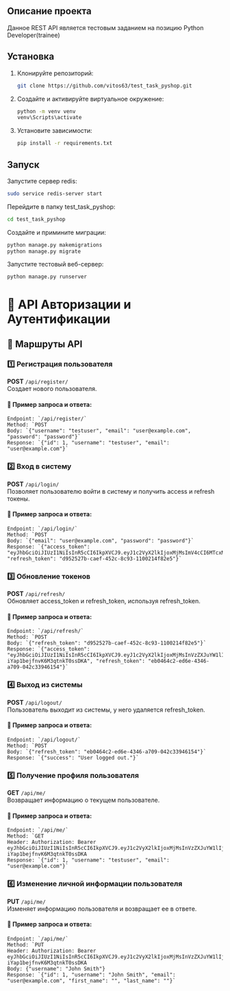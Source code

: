 ## Описание проекта

Данное REST API является тестовым заданием на позицию Python Developer(trainee) 

## Установка


1. Клонируйте репозиторий:

    ```bash
    git clone https://github.com/vitos63/test_task_pyshop.git
    ```

2. Создайте и активируйте виртуальное окружение:

    ```bash
    python -m venv venv
    venv\Scripts\activate 
    ```

3. Установите зависимости:

    ```bash
    pip install -r requirements.txt
    ```

## Запуск

Запустите сервер redis:

```bash
sudo service redis-server start
```

Перейдите в папку test_task_pyshop:

```bash
cd test_task_pyshop
```

Создайте и примините миграции:

```bash
python manage.py makemigrations
python manage.py migrate
```

Запустите тестовый веб-сервер:

```bash
python manage.py runserver
```

# 📌 API Авторизации и Аутентификации

## 📂 Маршруты API

### 1️⃣ Регистрация пользователя  
**POST** `/api/register/`  
Создает нового пользователя.

#### 🔹 Пример запроса и ответа:
```
Endpoint: `/api/register/`
Method: `POST
Body: `{"username": "testuser", "email": "user@example.com", "password": "password"}`
Response: `{"id": 1, "username": "testuser", "email": "user@example.com"}`
```

### 2️⃣ Вход в систему  
**POST** `/api/login/`  
Позволяет пользователю войти в систему и получить access и refresh токены.  

#### 🔹 Пример запроса и ответа:
```
Endpoint: `/api/login/`
Method: `POST
Body: `{"email": "user@example.com", "password": "password"}`
Response: `{"access_token": "eyJhbGciOiJIUzI1NiIsInR5cCI6IkpXVCJ9.eyJ1c2VyX2lkIjoxMjMsImV4cCI6MTcxMjE0NTk0NiwiaWF0IjoxNzEyMTQ1OTE2fQ.KX6LM66tC3p3bUCdkWRQkPvariP8tzUfWd8Z13akCPY", "refresh_token": "d952527b-caef-452c-8c93-1100214f82e5"}`
```

### 3️⃣ Обновление токенов  
**POST** `/api/refresh/`  
Обновляет access_token и refresh_token, используя refresh_token.

#### 🔹 Пример запроса и ответа:
```
Endpoint: `/api/refresh/`
Method: `POST
Body: `{"refresh_token": "d952527b-caef-452c-8c93-1100214f82e5"}`
Response: `{"access_token": "eyJhbGciOiJIUzI1NiIsInR5cCI6IkpXVCJ9.eyJ1c2VyX2lkIjoxMjMsInVzZXJuYW1lIjoiZXhhbXBsZVVzZXIiLCJleHAiOjE3MTIxNDYxNDd9.zKobBlRuOiJSxCmi-iYap1bejfnvK6M3qtnkT0ssDKA", "refresh_token": "eb0464c2-ed6e-4346-a709-042c33946154"}`
```

### 4️⃣ Выход из системы  
**POST** `/api/logout/`  
Пользователь выходит из системы, у него удаляется refresh_token.

#### 🔹 Пример запроса и ответа:
```
Endpoint: `/api/logout/`
Method: `POST
Body: `{"refresh_token": "eb0464c2-ed6e-4346-a709-042c33946154"}`
Response: `{"success": "User logged out."}`
```

### 5️⃣ Получение профиля пользователя  
**GET** `/api/me/`  
Возвращает информацию о текущем пользователе.

#### 🔹 Пример запроса и ответа:
```
Endpoint: `/api/me/`
Method: `GET
Header: Authorization: Bearer eyJhbGciOiJIUzI1NiIsInR5cCI6IkpXVCJ9.eyJ1c2VyX2lkIjoxMjMsInVzZXJuYW1lIjoiZXhhbXBsZVVzZXIiLCJleHAiOjE3MTIxNDYxNDd9.zKobBlRuOiJSxCmi-iYap1bejfnvK6M3qtnkT0ssDKA
Response: `{"id": 1, "username": "testuser", "email": "user@example.com"}`
```

### 6️⃣ Изменение личной информации пользователя
**PUT** `/api/me/`  
Изменяет информацию пользователя и возвращает ее в ответе.

#### 🔹 Пример запроса и ответа:
```
Endpoint: `/api/me/`
Method: `PUT
Header: Authorization: Bearer eyJhbGciOiJIUzI1NiIsInR5cCI6IkpXVCJ9.eyJ1c2VyX2lkIjoxMjMsInVzZXJuYW1lIjoiZXhhbXBsZVVzZXIiLCJleHAiOjE3MTIxNDYxNDd9.zKobBlRuOiJSxCmi-iYap1bejfnvK6M3qtnkT0ssDKA
Body: {"username": "John Smith"}
Response: `{"id": 1, "username": "John Smith", "email": "user@example.com", "first_name": "", "last_name": ""}`
```